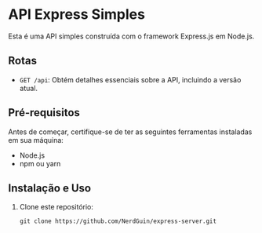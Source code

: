 # API Express Simples

Esta é uma API simples construída com o framework Express.js em Node.js.

## Rotas

- `GET /api`: Obtém detalhes essenciais sobre a API, incluindo a versão atual.

## Pré-requisitos

Antes de começar, certifique-se de ter as seguintes ferramentas instaladas em sua máquina:

- Node.js
- npm ou yarn

## Instalação e Uso

1. Clone este repositório:

   ```shell
   git clone https://github.com/NerdGuin/express-server.git
